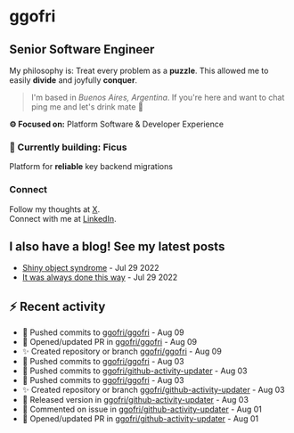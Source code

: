 # ggofri

## Senior Software Engineer

My philosophy is: Treat every problem as a **puzzle**. This allowed me to easily **divide** and joyfully **conquer**.

> I'm based in _Buenos Aires, Argentina_. If you're here and want to chat ping me and let's drink mate 🧉

**⚙️ Focused on:** Platform Software & Developer Experience

### 🧱 Currently building: Ficus

Platform for **reliable** key backend migrations

### Connect

Follow my thoughts at [X](https://x.com/ggofri).  
Connect with me at [LinkedIn](https://linkedin.com/in/ggofri).

## I also have a blog! See my latest posts
<!--START_SECTION:blog_posts-->
- [Shiny object syndrome](https://ggofri.vercel.app/blog/shiny-object) - Jul 29 2022
- [It was always done this way](https://ggofri.vercel.app/blog/always-done-this-way) - Jul 29 2022
<!--END_SECTION:blog_posts-->

## :zap: Recent activity
<!--START_SECTION:activity-->
- 🚀 Pushed commits to [ggofri/ggofri](https://github.com/ggofri/ggofri) - Aug 09
- 🔄 Opened/updated PR in [ggofri/ggofri](https://github.com/ggofri/ggofri) - Aug 09
- ✨ Created repository or branch [ggofri/ggofri](https://github.com/ggofri/ggofri) - Aug 09
- 🚀 Pushed commits to [ggofri/ggofri](https://github.com/ggofri/ggofri) - Aug 03
- 🚀 Pushed commits to [ggofri/github-activity-updater](https://github.com/ggofri/github-activity-updater) - Aug 03
- 🚀 Pushed commits to [ggofri/ggofri](https://github.com/ggofri/ggofri) - Aug 03
- ✨ Created repository or branch [ggofri/github-activity-updater](https://github.com/ggofri/github-activity-updater) - Aug 03
- 🎉 Released version in [ggofri/github-activity-updater](https://github.com/ggofri/github-activity-updater) - Aug 03
- 💬 Commented on issue in [ggofri/github-activity-updater](https://github.com/ggofri/github-activity-updater) - Aug 01
- 🔄 Opened/updated PR in [ggofri/github-activity-updater](https://github.com/ggofri/github-activity-updater) - Aug 01
<!--END_SECTION:activity-->

